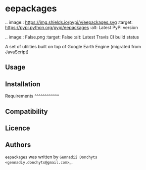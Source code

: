 eepackages
==========

.. image:: https://img.shields.io/pypi/v/eepackages.svg
    :target: https://pypi.python.org/pypi/eepackages
    :alt: Latest PyPI version

.. image:: False.png
   :target: False
   :alt: Latest Travis CI build status

A set of utilities built on top of Google Earth Engine (migrated from JavaScript)

Usage
-----

Installation
------------

Requirements
^^^^^^^^^^^^

Compatibility
-------------

Licence
-------

Authors
-------

`eepackages` was written by `Gennadii Donchyts <gennadiy.donchyts@gmail.com>`_.
